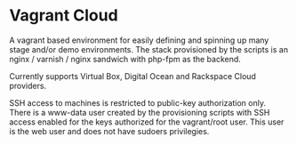 # Vagrant Cloud

A vagrant based environment for easily defining and spinning up many stage and/or demo environments. The stack provisioned by the scripts is an nginx / varnish / nginx sandwich with php-fpm as the backend.

Currently supports Virtual Box, Digital Ocean and Rackspace Cloud providers.

SSH access to machines is restricted to public-key authorization only. There is a www-data user created by the provisioning scripts with SSH access enabled for the keys authorized for the vagrant/root user. This user is the web user and does not have sudoers privilegies.
